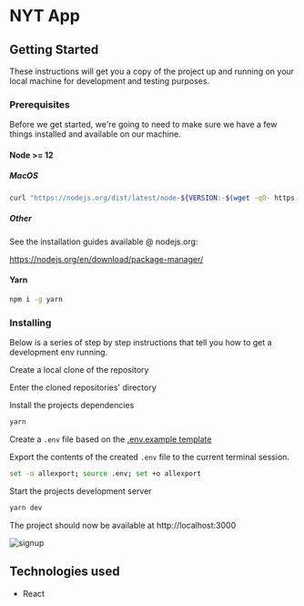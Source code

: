 # NYT App

## Getting Started

These instructions will get you a copy of the project up and running on your local machine for development and testing purposes.

### Prerequisites

Before we get started, we're going to need to make sure we have a few things installed and available on our machine.

#### Node >= 12

##### MacOS

```bash
curl "https://nodejs.org/dist/latest/node-${VERSION:-$(wget -qO- https://nodejs.org/dist/latest/ | sed -nE 's|.*>node-(.*)\.pkg</a>.*|\1|p')}.pkg" > "$HOME/Downloads/node-latest.pkg" && sudo installer -store -pkg "$HOME/Downloads/node-latest.pkg" -target "/"
```

##### Other

See the installation guides available @ nodejs.org:

https://nodejs.org/en/download/package-manager/

#### Yarn

```bash
npm i -g yarn
```

### Installing

Below is a series of step by step instructions that tell you how to get a development env running.

Create a local clone of the repository

Enter the cloned repositories' directory

Install the projects dependencies

```bash
yarn
```

Create a `.env` file based on the [.env.example template](.env.example)

Export the contents of the created `.env` file to the current terminal session.

```bash
set -o allexport; source .env; set +o allexport
```

Start the projects development server

```bash
yarn dev
```

The project should now be available at http://localhost:3000

![signup](https://i.ibb.co/pPrFW46/Screenshot-2022-01-07-at-3-25-03-AM.png)

## Technologies used

- React
